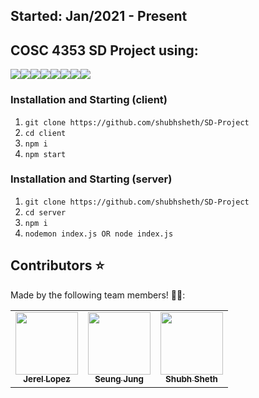 ## Started: Jan/2021 - Present

## COSC 4353 SD Project using:

<img src="https://img.shields.io/badge/React-20232A?style=for-the-badge&logo=react&logoColor=61DAFB" /><img src="https://img.shields.io/badge/Redux-593D88?style=for-the-badge&logo=redux&logoColor=white"/><img src="https://img.shields.io/badge/JavaScript-323330?style=for-the-badge&logo=javascript&logoColor=F7DF1E" /><img src="https://img.shields.io/badge/CSS-239120?&style=for-the-badge&logo=css3&logoColor=white" /><img src="https://img.shields.io/badge/Material--UI-0081CB?style=for-the-badge&logo=material-ui&logoColor=white"/><img src="https://img.shields.io/badge/Express.js-404D59?style=for-the-badge"/><img src="https://img.shields.io/badge/Node.js-43853D?style=for-the-badge&logo=node.js&logoColor=white"/><img src="https://img.shields.io/badge/MySQL-00000F?style=for-the-badge&logo=mysql&logoColor=white"/>

### Installation and Starting (client)

1. `git clone https://github.com/shubhsheth/SD-Project`
2. `cd client`
3. `npm i`
4. `npm start`

### Installation and Starting (server)

1. `git clone https://github.com/shubhsheth/SD-Project`
2. `cd server`
3. `npm i`
4. `nodemon index.js OR node index.js`

## Contributors :star:

Made by the following team members! :crown::crown::

<table>
  <tr>
    <td align="center"><a href="https://github.com/JLopezz3"><img src="https://avatars.githubusercontent.com/u/58873590?s=460&u=302bb0537ba00f04b6872cdb3462bd56a3ef7cd4&v=4" width="100px;" alt=""/><br /><sub><b>Jerel Lopez</b></sub></a><br /></td>
    <td align="center"><a href="https://github.com/seungej"><img src="https://avatars.githubusercontent.com/u/60298161?s=460&u=b0fe768daca92deeb771cc340fe7f2af6b410abc&v=4" width="100px;" alt=""/><br /><sub><b>Seung Jung</b></sub></a><br /></td>
    <td align="center"><a href="https://github.com/shubhsheth"><img src="https://avatars.githubusercontent.com/u/17396599?s=460&v=4" width="100px;" alt=""/><br /><sub><b>Shubh Sheth</b></sub></a><br /></td>
  </tr>
</table>
